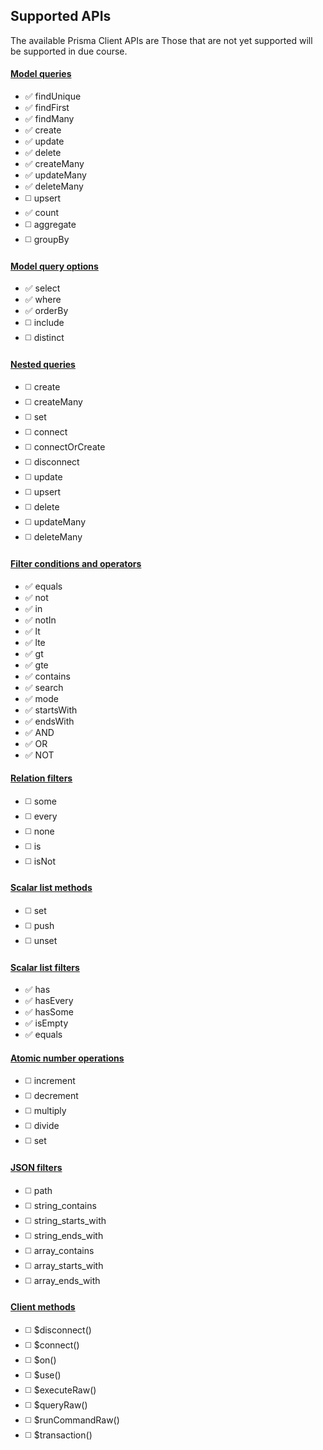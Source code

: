 ## Supported APIs

The available Prisma Client APIs are Those that are not yet supported will be supported in due course.

#### [Model queries](https://www.prisma.io/docs/reference/api-reference/prisma-client-reference#model-queries)

- ✅ findUnique
- ✅ findFirst
- ✅ findMany
- ✅ create
- ✅ update
- ✅ delete
- ✅ createMany
- ✅ updateMany
- ✅ deleteMany
- ◻️ upsert
- ✅ count
- ◻️ aggregate
- ◻️ groupBy

#### [Model query options](https://www.prisma.io/docs/reference/api-reference/prisma-client-reference#model-query-options)

- ✅ select
- ✅ where
- ✅ orderBy
- ◻️ include
- ◻️ distinct

#### [Nested queries](https://www.prisma.io/docs/reference/api-reference/prisma-client-reference#nested-queries)

- ◻️ create
- ◻️ createMany
- ◻️ set
- ◻️ connect
- ◻️ connectOrCreate
- ◻️ disconnect
- ◻️ update
- ◻️ upsert
- ◻️ delete
- ◻️ updateMany
- ◻️ deleteMany


#### [Filter conditions and operators](https://www.prisma.io/docs/reference/api-reference/prisma-client-reference#filter-conditions-and-operators)

- ✅ equals
- ✅ not
- ✅ in
- ✅ notIn
- ✅ lt
- ✅ lte
- ✅ gt
- ✅ gte
- ✅ contains
- ✅ search
- ✅ mode
- ✅ startsWith
- ✅ endsWith
- ✅ AND
- ✅ OR
- ✅ NOT

#### [Relation filters](https://www.prisma.io/docs/reference/api-reference/prisma-client-reference#relation-filters)

- ◻️ some
- ◻️ every
- ◻️ none
- ◻️ is
- ◻️ isNot


#### [Scalar list methods](https://www.prisma.io/docs/reference/api-reference/prisma-client-reference#scalar-list-methods)

- ◻️ set
- ◻️ push
- ◻️ unset


#### [Scalar list filters](https://www.prisma.io/docs/reference/api-reference/prisma-client-reference#scalar-list-filters)

- ✅ has
- ✅ hasEvery
- ✅ hasSome
- ✅ isEmpty
- ✅ equals


#### [Atomic number operations](https://www.prisma.io/docs/reference/api-reference/prisma-client-reference#atomic-number-operations)

- ◻️ increment
- ◻️ decrement
- ◻️ multiply
- ◻️ divide
- ◻️ set


#### [JSON filters](https://www.prisma.io/docs/reference/api-reference/prisma-client-reference#json-filters)

- ◻️ path
- ◻️ string_contains
- ◻️ string_starts_with
- ◻️ string_ends_with
- ◻️ array_contains
- ◻️ array_starts_with
- ◻️ array_ends_with


#### [Client methods](https://www.prisma.io/docs/reference/api-reference/prisma-client-reference#client-methods)

- ◻️ $disconnect()
- ◻️ $connect()
- ◻️ $on()
- ◻️ $use()
- ◻️ $executeRaw()
- ◻️ $queryRaw()
- ◻️ $runCommandRaw()
- ◻️ $transaction()
